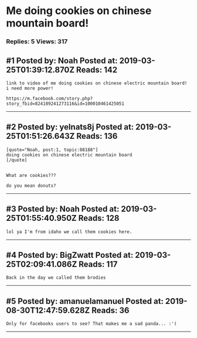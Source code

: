 # Me doing cookies on chinese mountain board!

### Replies: 5 Views: 317

## \#1 Posted by: Noah Posted at: 2019-03-25T01:39:12.870Z Reads: 142

```
link to video of me doing cookies on chinese electric mountain board! i need more power!

https://m.facebook.com/story.php?story_fbid=824189241273116&id=100010461425051
```

---
## \#2 Posted by: yelnats8j Posted at: 2019-03-25T01:51:26.643Z Reads: 136

```
[quote="Noah, post:1, topic:88188"]
doing cookies on chinese electric mountain board
[/quote]


What are cookies???

do you mean donuts?
```

---
## \#3 Posted by: Noah Posted at: 2019-03-25T01:55:40.950Z Reads: 128

```
lol ya I'm from idaho we call them cookies here.
```

---
## \#4 Posted by: BigZwatt Posted at: 2019-03-25T02:09:41.086Z Reads: 117

```
Back in the day we called them brodies
```

---
## \#5 Posted by: amanuelamanuel Posted at: 2019-08-30T12:47:59.628Z Reads: 36

```
Only for facebooks users to see? That makes me a sad panda... :'(
```

---

